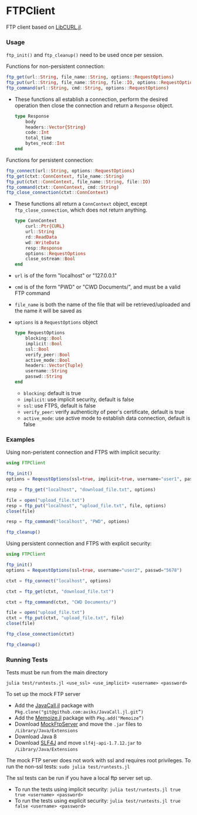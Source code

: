 # FTPClient
FTP client based on [LibCURL.jl](https://github.com/JuliaWeb/LibCURL.jl).

### Usage

`ftp_init()` and  `ftp_cleanup()` need to be used once per session.

Functions for non-persistent connection:
```julia
ftp_get(url::String, file_name::String, options::RequestOptions)
ftp_put(url::String, file_name::String, file::IO, options::RequestOptions)
ftp_command(url::String, cmd::String, options::RequestOptions)
```
- These functions all establish a connection, perform the desired operation then close the connection and return a `Response` object.

    ```julia
    type Response
        body
        headers::Vector{String}
        code::Int
        total_time
        bytes_recd::Int
    end
    ```

Functions for persistent connection:
```julia
ftp_connect(url::String, options::RequestOptions)
ftp_get(ctxt::ConnContext, file_name::String)
ftp_put(ctxt::ConnContext, file_name::String, file::IO)
ftp_command(ctxt::ConnContext, cmd::String)
ftp_close_connection(ctxt::ConnContext)
```
- These functions all return a `ConnContext` object, except `ftp_close_connection`, which does not return anything.
    ```julia
    type ConnContext
        curl::Ptr{CURL}
        url::String
        rd::ReadData
        wd::WriteData
        resp::Response
        options::RequestOptions
        close_ostream::Bool
    end
    ```

- `url` is of the form "localhost" or "127.0.0.1"
- `cmd` is of the form "PWD" or "CWD Documents/", and must be a valid FTP command
- `file_name` is both the name of the file that will be retrieved/uploaded and the name it will be saved as
- `options` is a `RequestOptions` object

    ```julia
    type RequestOptions
        blocking::Bool
        implicit::Bool
        ssl::Bool
        verify_peer::Bool
        active_mode::Bool
        headers::Vector{Tuple}
        username::String
        passwd::String
    end
    ```
    - `blocking`: default is true
    - `implicit`: use implicit security, default is false
    - `ssl`: use FTPS, default is false
    - `verify_peer`: verify authenticity of peer's certificate, default is true
    - `active_mode`: use active mode to establish data connection, default is false

### Examples

Using non-peristent connection and FTPS with implicit security:
```julia
using FTPClient

ftp_init()
options = ReqeustOptions(ssl=true, implicit=true, username="user1", passwd="1234")

resp = ftp_get("localhost", "download_file.txt", options)

file = open("upload_file.txt")
resp = ftp_put("localhost", "upload_file.txt", file, options)
close(file)

resp = ftp_command("localhost", "PWD", options)

ftp_cleanup()
```

Using persistent connection and FTPS with explicit security:
```julia
using FTPClient

ftp_init()
options = RequestOptions(ssl=true, username="user2", passwd="5678")

ctxt = ftp_connect("localhost", options)

ctxt = ftp_get(ctxt, "download_file.txt")

ctxt = ftp_command(ctxt, "CWD Documents/")

file = open("upload_file.txt")
ctxt = ftp_put(ctxt, "upload_file.txt", file)
close(file)

ftp_close_connection(ctxt)

ftp_cleanup()
```

### Running Tests
Tests must be run from the main directory

`julia test/runtests.jl <use_ssl> <use_implicit> <username> <password>`

To set up the mock FTP server
- Add the [JavaCall.jl](https://github.com/aviks/JavaCall.jl) package with `Pkg.clone("git@github.com:aviks/JavaCall.jl.git”)`
- Add the [Memoize.jl](https://github.com/simonster/Memoize.jl) package with `Pkg.add("Memoize”)`
- Download [MockFtpServer](http://sourceforge.net/projects/mockftpserver/files/) and move the `.jar` files to `/Library/Java/Extensions`
- Download Java 8
- Download [SLF4J](http://www.slf4j.org/download.html) and move `slf4j-api-1.7.12.jar` to `/Library/Java/Extensions`

The mock FTP server does not work with ssl and requires root privileges. To run the non-ssl tests:
    `sudo julia test/runtests.jl`

The ssl tests can be run if you have a local ftp server set up.
- To run the tests using implicit security: `julia test/runtests.jl true true <username> <password>`
- To run the tests using explicit security: `julia test/runtests.jl true false <username> <password>`

